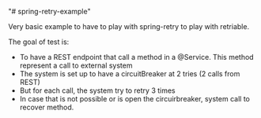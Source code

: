 "# spring-retry-example" 

Very basic example to have to play with spring-retry to play with retriable.

The goal of test is:
* To have a REST endpoint that call a method in a @Service. This method represent a call to external system
* The system is set up to have a circuitBreaker at 2 tries (2 calls from REST)
* But for each call, the system try to retry 3 times
* In case that is not possible or is open the circuirbreaker, system call to recover method.
